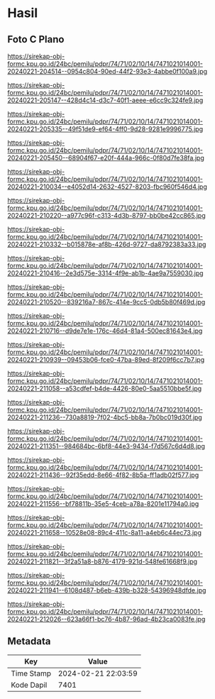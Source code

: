 # Hasil

## Foto C Plano

https://sirekap-obj-formc.kpu.go.id/24bc/pemilu/pdpr/74/71/02/10/14/7471021014001-20240221-204514--0954c804-90ed-44f2-93e3-4abbe0f100a9.jpg

https://sirekap-obj-formc.kpu.go.id/24bc/pemilu/pdpr/74/71/02/10/14/7471021014001-20240221-205147--428d4c14-d3c7-40f1-aeee-e6cc9c324fe9.jpg

https://sirekap-obj-formc.kpu.go.id/24bc/pemilu/pdpr/74/71/02/10/14/7471021014001-20240221-205335--49f51de9-ef64-4ff0-9d28-9281e9996775.jpg

https://sirekap-obj-formc.kpu.go.id/24bc/pemilu/pdpr/74/71/02/10/14/7471021014001-20240221-205450--68904f67-e20f-444a-966c-0f80d7fe38fa.jpg

https://sirekap-obj-formc.kpu.go.id/24bc/pemilu/pdpr/74/71/02/10/14/7471021014001-20240221-210034--e4052d14-2632-4527-8203-fbc960f546d4.jpg

https://sirekap-obj-formc.kpu.go.id/24bc/pemilu/pdpr/74/71/02/10/14/7471021014001-20240221-210220--a977c96f-c313-4d3b-8797-bb0be42cc865.jpg

https://sirekap-obj-formc.kpu.go.id/24bc/pemilu/pdpr/74/71/02/10/14/7471021014001-20240221-210332--b015878e-af8b-426d-9727-da8792383a33.jpg

https://sirekap-obj-formc.kpu.go.id/24bc/pemilu/pdpr/74/71/02/10/14/7471021014001-20240221-210416--2e3d575e-3314-4f9e-ab1b-4ae9a7559030.jpg

https://sirekap-obj-formc.kpu.go.id/24bc/pemilu/pdpr/74/71/02/10/14/7471021014001-20240221-210520--839216a7-867c-414e-9cc5-0db5b80f469d.jpg

https://sirekap-obj-formc.kpu.go.id/24bc/pemilu/pdpr/74/71/02/10/14/7471021014001-20240221-210716--d9de7e1e-176c-46d4-81a4-500ec81643e4.jpg

https://sirekap-obj-formc.kpu.go.id/24bc/pemilu/pdpr/74/71/02/10/14/7471021014001-20240221-210939--09453b06-fce0-47ba-89ed-8f209f6cc7b7.jpg

https://sirekap-obj-formc.kpu.go.id/24bc/pemilu/pdpr/74/71/02/10/14/7471021014001-20240221-211058--a53cdfef-b4de-4426-80e0-5aa5510bbe5f.jpg

https://sirekap-obj-formc.kpu.go.id/24bc/pemilu/pdpr/74/71/02/10/14/7471021014001-20240221-211236--730a8819-7f02-4bc5-bb8a-7b0bc019d30f.jpg

https://sirekap-obj-formc.kpu.go.id/24bc/pemilu/pdpr/74/71/02/10/14/7471021014001-20240221-211351--984684bc-6bf8-44e3-9434-f7d567c6d4d8.jpg

https://sirekap-obj-formc.kpu.go.id/24bc/pemilu/pdpr/74/71/02/10/14/7471021014001-20240221-211436--92f35edd-8e66-4f82-8b5a-ff1adb02f577.jpg

https://sirekap-obj-formc.kpu.go.id/24bc/pemilu/pdpr/74/71/02/10/14/7471021014001-20240221-211556--bf78811b-35e5-4ceb-a78a-8201e11794a0.jpg

https://sirekap-obj-formc.kpu.go.id/24bc/pemilu/pdpr/74/71/02/10/14/7471021014001-20240221-211658--10528e08-89c4-411c-8a11-a4eb6c44ec73.jpg

https://sirekap-obj-formc.kpu.go.id/24bc/pemilu/pdpr/74/71/02/10/14/7471021014001-20240221-211821--3f2a51a8-b876-4179-921d-548fe61668f9.jpg

https://sirekap-obj-formc.kpu.go.id/24bc/pemilu/pdpr/74/71/02/10/14/7471021014001-20240221-211941--6108d487-b6eb-439b-b328-54396948dfde.jpg

https://sirekap-obj-formc.kpu.go.id/24bc/pemilu/pdpr/74/71/02/10/14/7471021014001-20240221-212026--623a66f1-bc76-4b87-96ad-4b23ca0083fe.jpg


## Metadata

| Key        | Value               |
| ---------- | ------------------- |
| Time Stamp | 2024-02-21 22:03:59 |
| Kode Dapil | 7401                |



